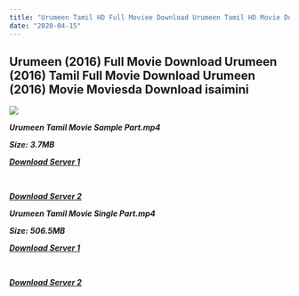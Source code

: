 ```yaml
---
title: "Urumeen Tamil HD Full Moviee Download Urumeen Tamil HD Movie Download"
date: "2020-04-15"
---
```


## Urumeen (2016) Full Movie Download Urumeen (2016) Tamil Full Movie Download Urumeen (2016) Movie Moviesda Download isaimini

![](https://images.moviebuff.com/0519559a-0845-42db-b9a6-26dea4c8ad9f?w=1000)

**_Urumeen Tamil Movie Sample Part.mp4_**

**_Size:_** **_3.7MB_**  

**_[Download Server 1](http://s4.uptofiles.net//files/Tamil{2fcca7f3eb37873f37db349ec051a8a2ca8665ef95d92bbb099fe2eda7827782}202016{2fcca7f3eb37873f37db349ec051a8a2ca8665ef95d92bbb099fe2eda7827782}20Movies/Urumeen{2fcca7f3eb37873f37db349ec051a8a2ca8665ef95d92bbb099fe2eda7827782}20(2016)/Urumeen{2fcca7f3eb37873f37db349ec051a8a2ca8665ef95d92bbb099fe2eda7827782}20(Original)/Urumeen{2fcca7f3eb37873f37db349ec051a8a2ca8665ef95d92bbb099fe2eda7827782}20(640x360)/Urumeen{2fcca7f3eb37873f37db349ec051a8a2ca8665ef95d92bbb099fe2eda7827782}20HD{2fcca7f3eb37873f37db349ec051a8a2ca8665ef95d92bbb099fe2eda7827782}20Sample.mp4)_**

**_[  
](http://s4.uptofiles.net//files/Tamil{2fcca7f3eb37873f37db349ec051a8a2ca8665ef95d92bbb099fe2eda7827782}202016{2fcca7f3eb37873f37db349ec051a8a2ca8665ef95d92bbb099fe2eda7827782}20Movies/Urumeen{2fcca7f3eb37873f37db349ec051a8a2ca8665ef95d92bbb099fe2eda7827782}20(2016)/Urumeen{2fcca7f3eb37873f37db349ec051a8a2ca8665ef95d92bbb099fe2eda7827782}20(Original)/Urumeen{2fcca7f3eb37873f37db349ec051a8a2ca8665ef95d92bbb099fe2eda7827782}20(640x360)/Urumeen{2fcca7f3eb37873f37db349ec051a8a2ca8665ef95d92bbb099fe2eda7827782}20HD{2fcca7f3eb37873f37db349ec051a8a2ca8665ef95d92bbb099fe2eda7827782}20Sample.mp4)_**

**_[Download Server 2](http://s4.uptofiles.net//files/Tamil{2fcca7f3eb37873f37db349ec051a8a2ca8665ef95d92bbb099fe2eda7827782}202016{2fcca7f3eb37873f37db349ec051a8a2ca8665ef95d92bbb099fe2eda7827782}20Movies/Urumeen{2fcca7f3eb37873f37db349ec051a8a2ca8665ef95d92bbb099fe2eda7827782}20(2016)/Urumeen{2fcca7f3eb37873f37db349ec051a8a2ca8665ef95d92bbb099fe2eda7827782}20(Original)/Urumeen{2fcca7f3eb37873f37db349ec051a8a2ca8665ef95d92bbb099fe2eda7827782}20(640x360)/Urumeen{2fcca7f3eb37873f37db349ec051a8a2ca8665ef95d92bbb099fe2eda7827782}20HD{2fcca7f3eb37873f37db349ec051a8a2ca8665ef95d92bbb099fe2eda7827782}20Sample.mp4)_**

**_Urumeen Tamil Movie Single Part.mp4_**

**_Size:_** **_506.5MB_**

**_[Download Server 1](http://s4.uptofiles.net//files/Tamil{2fcca7f3eb37873f37db349ec051a8a2ca8665ef95d92bbb099fe2eda7827782}202016{2fcca7f3eb37873f37db349ec051a8a2ca8665ef95d92bbb099fe2eda7827782}20Movies/Urumeen{2fcca7f3eb37873f37db349ec051a8a2ca8665ef95d92bbb099fe2eda7827782}20(2016)/Urumeen{2fcca7f3eb37873f37db349ec051a8a2ca8665ef95d92bbb099fe2eda7827782}20(Original)/Urumeen{2fcca7f3eb37873f37db349ec051a8a2ca8665ef95d92bbb099fe2eda7827782}20(640x360)/Urumeen{2fcca7f3eb37873f37db349ec051a8a2ca8665ef95d92bbb099fe2eda7827782}20HD.mp4)_**

**_[  
](http://s4.uptofiles.net//files/Tamil{2fcca7f3eb37873f37db349ec051a8a2ca8665ef95d92bbb099fe2eda7827782}202016{2fcca7f3eb37873f37db349ec051a8a2ca8665ef95d92bbb099fe2eda7827782}20Movies/Urumeen{2fcca7f3eb37873f37db349ec051a8a2ca8665ef95d92bbb099fe2eda7827782}20(2016)/Urumeen{2fcca7f3eb37873f37db349ec051a8a2ca8665ef95d92bbb099fe2eda7827782}20(Original)/Urumeen{2fcca7f3eb37873f37db349ec051a8a2ca8665ef95d92bbb099fe2eda7827782}20(640x360)/Urumeen{2fcca7f3eb37873f37db349ec051a8a2ca8665ef95d92bbb099fe2eda7827782}20HD.mp4)_**

**_[Download Server 2](http://s4.uptofiles.net//files/Tamil{2fcca7f3eb37873f37db349ec051a8a2ca8665ef95d92bbb099fe2eda7827782}202016{2fcca7f3eb37873f37db349ec051a8a2ca8665ef95d92bbb099fe2eda7827782}20Movies/Urumeen{2fcca7f3eb37873f37db349ec051a8a2ca8665ef95d92bbb099fe2eda7827782}20(2016)/Urumeen{2fcca7f3eb37873f37db349ec051a8a2ca8665ef95d92bbb099fe2eda7827782}20(Original)/Urumeen{2fcca7f3eb37873f37db349ec051a8a2ca8665ef95d92bbb099fe2eda7827782}20(640x360)/Urumeen{2fcca7f3eb37873f37db349ec051a8a2ca8665ef95d92bbb099fe2eda7827782}20HD.mp4)_**

